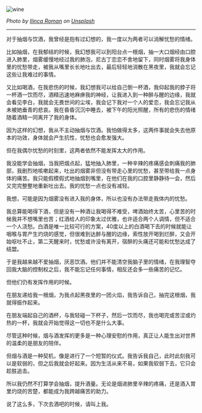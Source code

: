 ![wine](http://owyx09dkb.bkt.clouddn.com/wine.jpg)

*Photo by [Ilinca Roman](https://unsplash.com/photos/BOA54Mr4wn4?utm_source=unsplash&utm_medium=referral&utm_content=creditCopyText) on [Unsplash](https://unsplash.com/?utm_source=unsplash&utm_medium=referral&utm_content=creditCopyText)*

---

对于抽烟与饮酒，我曾经是抱有过幻想的，我一度以为两者可以消解忧愁的情绪。

比如抽烟，在我郁结的时候，我幻想我可以到阳台点一根烟，抽一大口烟经由口腔进入肺里，烟雾缓慢地经过我的肺泡，尼古丁恋恋不舍地留下，同时烟雾将我身体里的忧愁带走，被我从嘴里长长地吐出去，最后轻轻地消散在黑夜里，我就会忘记这些让我难过的事情。

又比如喝酒，在我悲伤的时候，我幻想我可以给自己倒一杯酒，我仰起我的脖子将一杯酒一饮而尽，酒精迅速地麻痹我的神经，让我进入到一种醉与醒的边缘，我就会看见李白，我就会无畏世间的尘埃，我会记下我对一个人的爱恋，我会忘记我从未被她垂青的悲哀。我在昏昏沉沉中睡去，被下午的阳光照醒，所有的悲伤的情绪随着酒精一同离开了我的身体。

因为这样的幻想，我从不主动抽烟与饮酒。我怕做得太多，这两件事就会失去他原本的功效，身体就会产生抗性，忧愁也会愈发强大。

但在我偶尔忧愁的时刻里，这两者依然不能发挥太大的作用。

我没能学会抽烟，当我把烟点起，猛地抽入肺里，一种辛辣的疼痛感会刺痛我的肺部，我剧烈地咳嗽起来，吐出的烟雾非但没有带走心里的忧愁，甚至带给我一点身体的痛苦。我只能假模假式地抽烟到嘴里，在他们在我的口腔里静静待一会，然后又完完整整地重新吐出去。我的忧愁一点也没有减轻。

我想，可能是因为烟雾没有进入我的身体，所以也没有办法带走我体内的忧愁。

我总算能喝得下酒，但是没有一种酒让我喝得不难受，啤酒始终太苦，心里苦的时候我并不想嘴里也苦；红酒给人的印象太过优雅，也许适合两个人调情，但不适合一个人浇愁。白酒是唯一比较可行的方案，40度以上的白酒喝下去的时候就能让咽喉与胃产生灼烧的感觉，但很难到达醉与醒的边缘，索性放开喝到烂醉，又会开始呕吐不止，第二天醒来时，忧愁或许没有离开，宿醉的头痛还可能和忧愁达成了结盟。

于是我越来越不爱抽烟，厌恶饮酒。他们并不能清空我脑子里的情绪，在我理智夺回我大脑的控制权之后，我不能忘记任何事情，相反还会多一些痛苦的记忆。

但他们仍有发挥作用的时候。

在朋友递给我一根烟，为我点起黑夜里的一团火焰，我告诉自己，抽完这根烟，我就得振作起来。

在朋友端起自己的酒杯，与我轻碰一下杯子，然后一饮而尽，我也喝完或苦涩或灼热的一杯，我就会开始觉得这一切也不是什么大事。

尽管这种时候，烟与酒发挥的更多是一种心理安慰的作用，真正让人能生出对世界的温柔的是朋友的陪伴。

但烟与酒是一种契机，像是进行了一个短暂的仪式。我告诉我自己，此时此刻我可以是软弱的，但之后我就会好起来。因为生活从来不易，如果我软弱下去，它只会趁胜追击。

所以我仍然不打算学会抽烟，提升酒量。无论是烟进肺里辛辣的疼痛，还是酒入胃里灼烧的苦楚，都能成为我跨越痛苦的助力。

说了这么多，下次去酒吧的时候，请叫上我。



